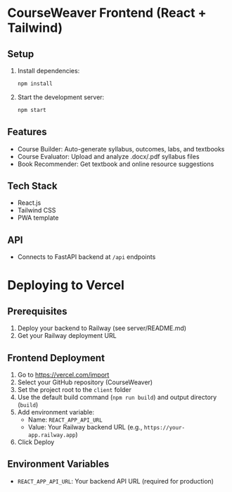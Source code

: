 # CourseWeaver Frontend (React + Tailwind)

## Setup

1. Install dependencies:
   ```bash
   npm install
   ```
2. Start the development server:
   ```bash
   npm start
   ```

## Features
- Course Builder: Auto-generate syllabus, outcomes, labs, and textbooks
- Course Evaluator: Upload and analyze .docx/.pdf syllabus files
- Book Recommender: Get textbook and online resource suggestions

## Tech Stack
- React.js
- Tailwind CSS
- PWA template

## API
- Connects to FastAPI backend at `/api` endpoints 

# Deploying to Vercel

## Prerequisites
1. Deploy your backend to Railway (see server/README.md)
2. Get your Railway deployment URL

## Frontend Deployment
1. Go to https://vercel.com/import
2. Select your GitHub repository (CourseWeaver)
3. Set the project root to the `client` folder
4. Use the default build command (`npm run build`) and output directory (`build`)
5. Add environment variable:
   - Name: `REACT_APP_API_URL`
   - Value: Your Railway backend URL (e.g., `https://your-app.railway.app`)
6. Click Deploy

## Environment Variables
- `REACT_APP_API_URL`: Your backend API URL (required for production) 